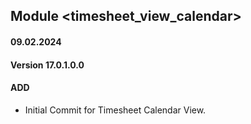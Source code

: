 ## Module <timesheet_view_calendar>

#### 09.02.2024
#### Version 17.0.1.0.0
#### ADD
- Initial Commit for Timesheet Calendar View.
